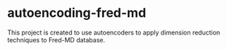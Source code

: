# autoencoding-fred-md
This project is created to use autoencoders to apply dimension reduction techniques to Fred-MD database.
